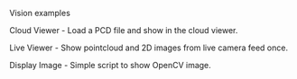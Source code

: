 Vision examples

Cloud Viewer - Load a PCD file and show in the cloud viewer.

Live Viewer - Show pointcloud and 2D images from live camera feed once.

Display Image - Simple script to show OpenCV image.

